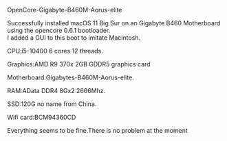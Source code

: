 OpenCore-Gigabyte-B460M-Aorus-elite

Successfully installed macOS 11 Big Sur on an Gigabyte B460 Motherboard using the opencore 0.6.1 bootloader.\
I added a GUI to this boot to imitate Macintosh.

CPU:i5-10400 6 cores 12 threads.

Graphics:AMD R9 370x 2GB GDDR5 graphics card 

Motherboard:Gigabytes-B460M-Aorus-elite.

RAM:AData DDR4 8Gx2 2666Mhz.

SSD:120G no name from China.

Wifi card:BCM94360CD

Everything seems to be fine.There is no problem at the moment

